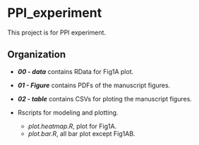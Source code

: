 # PPI_experiment
This project is for PPI experiment.
## Organization
* _**00 - data**_ contains RData for Fig1A plot. 

* _**01 - Figure**_ contains PDFs of the manuscript figures.

* _**02 - table**_ contains CSVs for ploting the manuscript figures.
  
* Rscripts for modeling and plotting. 
  * _plot.heatmap.R_, plot for Fig1A.
  * _plot.bar.R_, all bar plot except Fig1AB.
  
